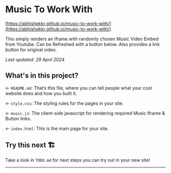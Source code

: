 # Music To Work With

[https://abhishekkr.github.io/music-to-work-with/](https://abhishekkr.github.io/music-to-work-with/)

This simply renders an iframe with randomly chosen Music Video Embed from Youtube. Can be Refreshed with a button below. Also provides a link button for original video.

_Last updated: 29 April 2024_

## What's in this project?

← `README.md`: That’s this file, where you can tell people what your cool website does and how you built it.

← `style.css`: The styling rules for the pages in your site.

← `music.js`: The client-side javascript for rendering required Music Iframe & Button links.

← `index.html`: This is the main page for your site.


## Try this next 🏗️

Take a look in `TODO.md` for next steps you can try out in your new site!

---
